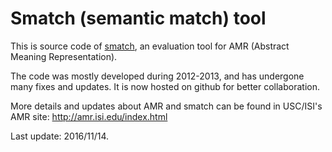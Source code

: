 # Smatch (semantic match) tool

This is source code of [smatch](http://amr.isi.edu/evaluation.html), an evaluation tool for AMR (Abstract Meaning Representation). 

The code was mostly developed during 2012-2013, and has undergone many fixes and updates. It is now hosted on github for better collaboration.

More details and updates about AMR and smatch can be found in USC/ISI's AMR site: http://amr.isi.edu/index.html

Last update: 2016/11/14.
